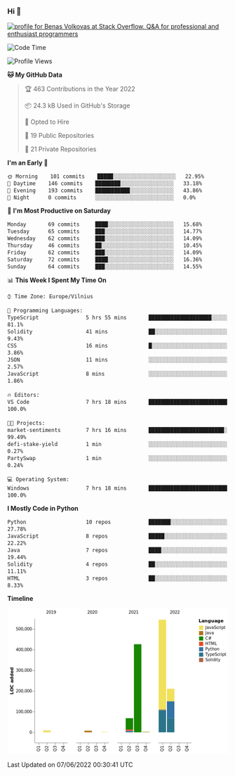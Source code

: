 ### Hi 👋
<a href="https://stackoverflow.com/users/14954249/benas-volkovas"><img src="https://stackoverflow.com/users/flair/14954249.png?theme=dark" width="208" height="58" alt="profile for Benas Volkovas at Stack Overflow, Q&amp;A for professional and enthusiast programmers" title="profile for Benas Volkovas at Stack Overflow, Q&amp;A for professional and enthusiast programmers"></a>

<!--START_SECTION:waka-->
![Code Time](http://img.shields.io/badge/Code%20Time-728%20hrs%202%20mins-blue)

![Profile Views](http://img.shields.io/badge/Profile%20Views-0-blue)

**🐱 My GitHub Data** 

> 🏆 463 Contributions in the Year 2022
 > 
> 📦 24.3 kB Used in GitHub's Storage 
 > 
> 💼 Opted to Hire
 > 
> 📜 19 Public Repositories 
 > 
> 🔑 21 Private Repositories  
 > 
**I'm an Early 🐤** 

```text
🌞 Morning    101 commits    █████░░░░░░░░░░░░░░░░░░░░   22.95% 
🌆 Daytime    146 commits    ████████░░░░░░░░░░░░░░░░░   33.18% 
🌃 Evening    193 commits    ███████████░░░░░░░░░░░░░░   43.86% 
🌙 Night      0 commits      ░░░░░░░░░░░░░░░░░░░░░░░░░   0.0%

```
📅 **I'm Most Productive on Saturday** 

```text
Monday       69 commits     ████░░░░░░░░░░░░░░░░░░░░░   15.68% 
Tuesday      65 commits     ███░░░░░░░░░░░░░░░░░░░░░░   14.77% 
Wednesday    62 commits     ███░░░░░░░░░░░░░░░░░░░░░░   14.09% 
Thursday     46 commits     ██░░░░░░░░░░░░░░░░░░░░░░░   10.45% 
Friday       62 commits     ███░░░░░░░░░░░░░░░░░░░░░░   14.09% 
Saturday     72 commits     ████░░░░░░░░░░░░░░░░░░░░░   16.36% 
Sunday       64 commits     ███░░░░░░░░░░░░░░░░░░░░░░   14.55%

```


📊 **This Week I Spent My Time On** 

```text
⌚︎ Time Zone: Europe/Vilnius

💬 Programming Languages: 
TypeScript               5 hrs 55 mins       ████████████████████░░░░░   81.1% 
Solidity                 41 mins             ██░░░░░░░░░░░░░░░░░░░░░░░   9.43% 
CSS                      16 mins             █░░░░░░░░░░░░░░░░░░░░░░░░   3.86% 
JSON                     11 mins             ░░░░░░░░░░░░░░░░░░░░░░░░░   2.57% 
JavaScript               8 mins              ░░░░░░░░░░░░░░░░░░░░░░░░░   1.86%

🔥 Editors: 
VS Code                  7 hrs 18 mins       █████████████████████████   100.0%

🐱‍💻 Projects: 
market-sentiments        7 hrs 16 mins       ████████████████████████░   99.49% 
defi-stake-yield         1 min               ░░░░░░░░░░░░░░░░░░░░░░░░░   0.27% 
PartySwap                1 min               ░░░░░░░░░░░░░░░░░░░░░░░░░   0.24%

💻 Operating System: 
Windows                  7 hrs 18 mins       █████████████████████████   100.0%

```

**I Mostly Code in Python** 

```text
Python                   10 repos            ███████░░░░░░░░░░░░░░░░░░   27.78% 
JavaScript               8 repos             █████░░░░░░░░░░░░░░░░░░░░   22.22% 
Java                     7 repos             ████░░░░░░░░░░░░░░░░░░░░░   19.44% 
Solidity                 4 repos             ██░░░░░░░░░░░░░░░░░░░░░░░   11.11% 
HTML                     3 repos             ██░░░░░░░░░░░░░░░░░░░░░░░   8.33%

```


**Timeline**

![Chart not found](https://raw.githubusercontent.com/BenasVolkovas/BenasVolkovas/main/charts/bar_graph.png) 


 Last Updated on 07/06/2022 00:30:41 UTC
<!--END_SECTION:waka-->
